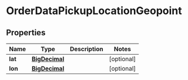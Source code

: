# OrderDataPickupLocationGeopoint

## Properties
Name | Type | Description | Notes
------------ | ------------- | ------------- | -------------
**lat** | [**BigDecimal**](BigDecimal.md) |  |  [optional]
**lon** | [**BigDecimal**](BigDecimal.md) |  |  [optional]
